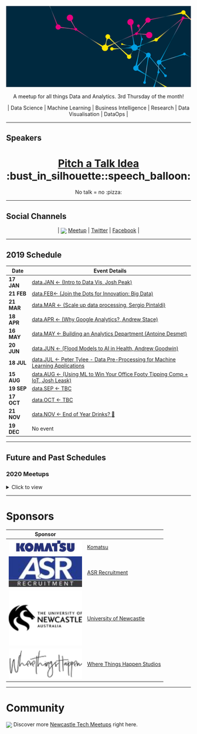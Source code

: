 <a href="https://www.meetup.com/hunter-data-analytics-meetup/">
<img 
	width="1200px"
	src="src/.vuepress/public/images/FacebookBanner.jpg" 
	alt="Hunter Data Analytics Meetup Logo" 
/>

</a>

<p align="center">A meetup for all things Data and Analytics. 3rd Thursday of the month!</p>

<p align="center">| Data Science | Machine Learning | Business Intelligence | Research | Data Visualisation | DataOps |</p>


----

## Speakers

<h1 align="center"> <a href="https://github.com/newwwie/data-analytics-meetup/issues/new"> Pitch a Talk Idea</a> :bust_in_silhouette::speech_balloon: </h1>

<p align="center">No talk = no :pizza:</p>


----

## Social Channels
<p align="center">
 | <img src="https://pbs.twimg.com/profile_images/875701356849504256/x8t7RxeV_400x400.jpg" height="30px" valign="middle" /> <a href="https://www.meetup.com/hunter-data-analytics-meetup/">Meetup</a> |
		<a href="https://twitter.com/hunteranalytics">Twitter</a> |
		<a href="https://www.facebook.com/hunteranalytics/">Facebook</a> |
</p>

----

## 2019 Schedule

| Date | Event Details |
| --- | --- |
| **17 JAN** | [data.JAN <- (Intro to Data Vis, Josh Peak)](https://www.meetup.com/Hunter-Data-Analytics/events/256135022/) |
| **21 FEB** | [data.FEB<- (Join the Dots for Innovation: Big Data)](https://www.meetup.com/Hunter-Data-Analytics/events/256135046/) |
| **21 MAR** | [data.MAR <- (Scale up data processing, Sergio Pintaldi)](https://www.meetup.com/Hunter-Data-Analytics/events/256135054/) |
| **18 APR** | [data.APR <- (Why Google Analytics?, Andrew Stace)](https://www.meetup.com/Hunter-Data-Analytics/events/256135061/) |
| **16 MAY** | [data.MAY <- Building an Analytics Department (Antoine Desmet)](https://www.meetup.com/Hunter-Data-Analytics/events/256135084/) |
| **20 JUN** | [data.JUN <- (Flood Models to AI in Health, Andrew Goodwin)](https://www.meetup.com/Hunter-Data-Analytics/events/256135092/) |
| **18 JUL** | [data.JUL <- Peter Tylee - Data Pre-Processing for Machine Learning Applications](https://www.meetup.com/Hunter-Data-Analytics/events/256135102/) |
| **15 AUG** | [data.AUG <- (Using ML to Win Your Office Footy Tipping Comp + IoT, Josh Leask)](https://www.meetup.com/Hunter-Data-Analytics/events/256135106/) |
| **19 SEP** | [data.SEP <- TBC](https://www.meetup.com/Hunter-Data-Analytics/events/256135116/) |
| **17 OCT** | [data.OCT <- TBC](https://www.meetup.com/Hunter-Data-Analytics/events/256135122/) |
| **21 NOV** | [data.NOV <- End of Year Drinks? :santa:](https://www.meetup.com/Hunter-data-analytics/events/) |
| **19 DEC** | No event |

----

## Future and Past Schedules

### 2020 Meetups

<details>
	<summary> Click to view </summary>

| Date | Event Details |
| --- | --- |
| **JAN** | [TBC](https://www.meetup.com/Newcastle-data-analytics-meetup/events/) |
| **FEB** | [TBC](https://www.meetup.com/Newcastle-data-analytics-meetup/events/) |
| **MAR** | [TBC](https://www.meetup.com/Newcastle-data-analytics-meetup/events/) |
| **APR** | [TBC](https://www.meetup.com/Newcastle-data-analytics-meetup/events/) |
| **MAY** | [TBC](https://www.meetup.com/Newcastle-data-analytics-meetup/events/) |
| **JUN** | [TBC](https://www.meetup.com/Newcastle-data-analytics-meetup/events/) |
| **JUL** | [TBC](https://www.meetup.com/Newcastle-data-analytics-meetup/events/) |
| **AUG** | [TBC](https://www.meetup.com/Newcastle-data-analytics-meetup/events/) |
| **SEP** | [TBC](https://www.meetup.com/Newcastle-data-analytics-meetup/events/) |
| **OCT** | [TBC](https://www.meetup.com/Newcastle-data-analytics-meetup/events/) |
| **NOV** | [TBC](https://www.meetup.com/Newcastle-data-analytics-meetup/events/) |
| **DEC** | [End of Year Drinks? :santa:](https://www.meetup.com/Newcastle-data-analytics-meetup/events/) |

</details>


----

# Sponsors

| Sponsor |  |
| --- | --- |
| <img src="sponsors/komatsu.jpg" width="200px" /> | [Komatsu](https://mining.komatsu/) |
| <img src="sponsors/asr.jpeg" width="200px" /> | [ASR Recruitment](https://www.asr.com.au/) |
| <img src="sponsors/uon.jpeg" width="200px" /> | [University of Newcastle](https://www.newcastle.edu.au/) |
| <img src="sponsors/wherethingshappen.jpeg" width="200px" /> | [Where Things Happen Studios](https://www.wherethingshappen.com.au/) |

----

# Community

<img src="https://pbs.twimg.com/profile_images/875701356849504256/x8t7RxeV_400x400.jpg" height="30px" valign="middle"/> Discover more [Newcastle Tech Meetups](https://www.meetup.com/find/tech/?allMeetups=false&radius=2&userFreeform=Newcastle%2C+Australia&mcId=z1000658&mcName=Newcastle%2C+AU&sort=recommended&eventFilter=all) right here.
